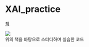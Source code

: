 # XAI_practice

[책](http://book.interpark.com/product/BookDisplay.do?_method=detail&sc.prdNo=332098364&gclid=Cj0KCQiA9OiPBhCOARIsAI0y71Azm-xc4Vuy5LRXTWQGcYf9B-FvIJmMSfABZM6W9gIEJ0NdmdtlSi8aAmnHEALw_wcB)  


![](https://user-images.githubusercontent.com/86607989/152122738-f92f806f-ce37-495a-b8d7-cd4b3b437b98.png)  
위의 책을 바탕으로 스터디하며 실습한 코드
